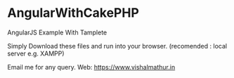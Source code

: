 # AngularWithCakePHP
AngularJS Example With Tamplete


Simply Download these files and run into your browser. (recomended : local server e.g. XAMPP)

Email me for any query. 
Web: https://www.vishalmathur.in
